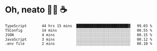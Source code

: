 # Oh, neato 🧑‍💻 ☕

<!--START_SECTION:waka-->

```txt
TypeScript       44 hrs 15 mins  ████████████████████████▓   99.03 %
TSConfig         14 mins         ░░░░░░░░░░░░░░░░░░░░░░░░░   00.55 %
JSON             4 mins          ░░░░░░░░░░░░░░░░░░░░░░░░░   00.15 %
JavaScript       3 mins          ░░░░░░░░░░░░░░░░░░░░░░░░░   00.12 %
.env file        2 mins          ░░░░░░░░░░░░░░░░░░░░░░░░░   00.10 %
```

<!--END_SECTION:waka-->
